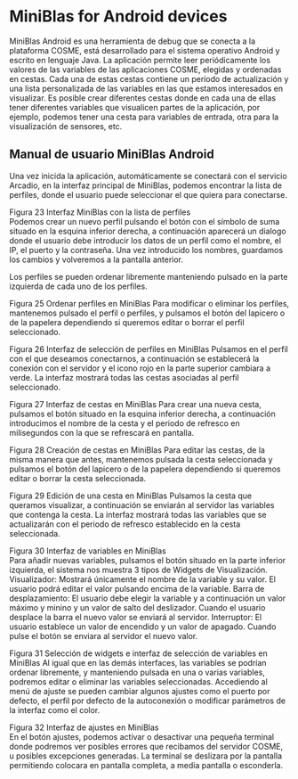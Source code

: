 # MiniBlas for Android devices
MiniBlas Android es una herramienta de debug que se conecta a la plataforma COSME, está desarrollado para el sistema operativo Android y escrito en lenguaje Java. La aplicación permite leer periódicamente los valores de las variables de las aplicaciones COSME, elegidas y  ordenadas en cestas. Cada una de estas cestas contiene un período de actualización y una lista personalizada de las variables en las que estamos interesados en visualizar.
Es posible crear diferentes cestas donde en cada una de ellas tener diferentes variables que visualicen partes de la aplicación, por ejemplo, podemos tener una cesta para  variables de entrada, otra para la visualización de sensores, etc.

## Manual de usuario MiniBlas Android
Una vez inicida la aplicación, automáticamente se conectará con el servicio Arcadio, en la interfaz principal de MiniBlas, podemos encontrar la lista de perfiles, donde el usuario puede seleccionar el que quiera para conectarse. 
 
Figura 23 Interfaz MiniBlas con la lista de perfiles   
Podemos crear un nuevo perfil pulsando el botón con el símbolo de suma situado en la esquina inferior derecha, a continuación aparecerá un dialogo donde el usuario debe introducir los datos de un perfil como el nombre, el IP, el puerto y la contraseña. Una vez introducido los nombres, guardamos los cambios y volveremos a la pantalla anterior.








Los perfiles se pueden ordenar libremente manteniendo pulsado en la parte izquierda de cada uno de los perfiles.
 
Figura 25 Ordenar perfiles en MiniBlas
Para modificar o eliminar los perfiles, mantenemos pulsado el perfil o perfiles, y pulsamos el botón del lapicero o de la papelera dependiendo si queremos editar o borrar el perfil seleccionado.
 
Figura 26 Interfaz de selección de perfiles en MiniBlas
Pulsamos en el perfil con el que deseamos conectarnos, a continuación se establecerá la conexión con el servidor y el icono rojo en la parte superior cambiara a verde. La interfaz mostrará todas las cestas asociadas al perfil seleccionado.
 
Figura 27 Interfaz de cestas en MiniBlas
Para crear una nueva cesta, pulsamos el botón situado en la esquina inferior derecha, a continuación introducimos el nombre de la cesta y el periodo de refresco en milisegundos con la que se refrescará en pantalla.
 
Figura 28 Creación de cestas en MiniBlas
Para editar las cestas, de la misma manera que antes, mantenemos pulsada la cesta seleccionada y pulsamos el botón del lapicero o de la papelera dependiendo si queremos editar o borrar la cesta seleccionada.
 
Figura 29 Edición de una cesta en MiniBlas
Pulsamos la cesta que queramos visualizar, a continuación se enviarán al servidor las  variables que contenga la cesta. La interfaz mostrará todas las variables que se actualizarán con el periodo de refresco establecido en la cesta seleccionada.
     
Figura 30 Interfaz de variables en MiniBlas     
Para añadir nuevas variables, pulsamos el botón situado en la parte inferior izquierda, el sistema nos muestra 3 tipos de Widgets de Visualización.
Visualizador: Mostrará únicamente el nombre de la variable y su valor. El usuario podrá editar el valor pulsando encima de la variable.
Barra de desplazamiento: El usuario debe elegir la variable y a continuación un valor máximo y minino y un valor de salto del deslizador. Cuando el usuario desplace la barra el nuevo valor se enviará al servidor.
Interruptor: El usuario establece un valor de encendido y un valor de apagado. Cuando pulse el botón se enviara al servidor el nuevo valor.
        
Figura 31 Selección de widgets e interfaz de selección de variables en MiniBlas
Al igual que en las demás interfaces, las variables se podrían ordenar libremente, y manteniendo pulsada en una o varias variables, podremos editar o eliminar las variables seleccionadas. 
Accediendo al menú de ajuste se pueden cambiar algunos ajustes como el puerto por defecto, el perfil por defecto de la autoconexión o modificar parámetros de la interfaz como el color.
       
Figura 32 Interfaz de ajustes en MiniBlas          
En el botón ajustes, podemos activar o desactivar una pequeña terminal donde podremos ver posibles errores que recibamos del servidor COSME, u posibles excepciones generadas. La terminal se deslizara por la pantalla permitiendo colocara en pantalla completa, a media pantalla o esconderla.
       
